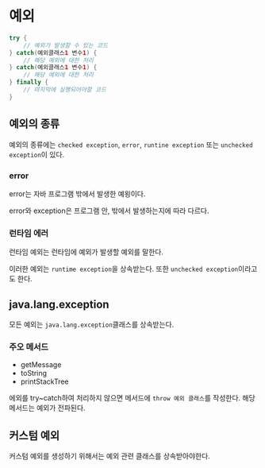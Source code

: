 # 예외

```java
try {
    // 예외가 발생할 수 있는 코드
} catch(예외클래스1 변수1) {
    // 해당 예외에 대한 처리
} catch(예외클래스1 변수1) {
    // 해당 예외에 대한 처리
} finally {
    // 마지막에 실행되어야할 코드
}
```

## 예외의 종류

예외의 종류에는 `checked exception`, `error`, `runtine exception` 또는 `unchecked exception`이 있다.

### error

error는 자바 프로그램 밖에서 발생한 예욍이다.

error와 exception은 프로그램 안, 밖에서 발생하는지에 따라 다르다.

### 런타임 에러

런타임 예외는 런타임에 예외가 발생할 예외를 말한다.

이러한 예외는 `runtime exception`을 상속받는다. 또한 `unchecked exception`이라고도 한다.

## java.lang.exception

모든 예외는 `java.lang.exception`클래스를 상속받는다.

### 주오 메서드

- getMessage
- toString
- printStackTree

에외를 try~catch하여 처리하지 않으면 메서드에 `throw 예외 클래스`를 작성한다. 해당 메서드는 예외가 전파된다.

## 커스텀 예외

커스텀 예외를 생성하기 위해서는 예외 관련 클래스를 상속받아야한다.
